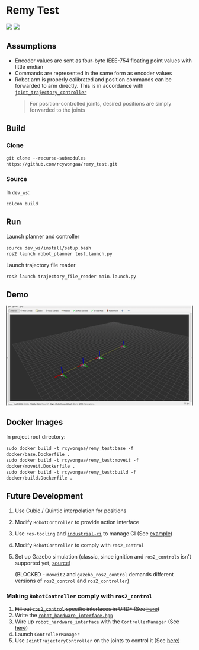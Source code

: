 # Remy Test

![](https://github.com/rcywongaa/remy_test/workflows/full_build/badge.svg)
![](https://github.com/rcywongaa/remy_test/workflows/incremental_build/badge.svg)

## Assumptions
- Encoder values are sent as four-byte IEEE-754 floating point values with little endian
- Commands are represented in the same form as encoder values
- Robot arm is properly calibrated and position commands can be forwarded to arm directly.
  This is in accordance with [`joint_trajectory_controller`](http://wiki.ros.org/joint_trajectory_controller?distro=noetic#Minimal_description.2C_position_interface)
  > For position-controlled joints, desired positions are simply forwarded to the joints

## Build
### Clone
```
git clone --recurse-submodules https://github.com/rcywongaa/remy_test.git
```
### Source
In `dev_ws`:
```
colcon build
```

## Run
Launch planner and controller
```
source dev_ws/install/setup.bash
ros2 launch robot_planner test.launch.py
```
Launch trajectory file reader
```
ros2 launch trajectory_file_reader main.launch.py
```

## Demo
![](./resources/demo.gif)

## Docker Images
In project root directory:
```
sudo docker build -t rcywongaa/remy_test:base -f docker/base.Dockerfile .
sudo docker build -t rcywongaa/remy_test:moveit -f docker/moveit.Dockerfile .
sudo docker build -t rcywongaa/remy_test:build -f docker/build.Dockerfile .
```

## Future Development
1. Use Cubic / Quintic interpolation for positions
1. Modify `RobotController` to provide action interface
1. Use `ros-tooling` and [`industrial-ci`](https://github.com/ros-industrial/industrial_ci/blob/master/doc/index.rst#workspace-management) to manage CI (See [example](https://github.com/ros-controls/ros2_control_demos/blob/master/.github/workflows/ci.yml))
1. Modify `RobotController` to comply with `ros2_control`

1. Set up Gazebo simulation (classic, since ignition and `ros2_controls` isn't supported yet, [source](https://discourse.ros.org/t/announcing-ros2-control-for-foxy/18274/6))

   (BLOCKED - `moveit2` and `gazebo_ros2_control` demands different versions of `ros2_control` and `ros2_controller`)


### Making `RobotController` comply with `ros2_control`
1. ~~Fill out `ros2_control` specific interfaces in URDF (See [here](https://github.com/ros-controls/roadmap/blob/master/design_drafts/components_architecture_and_urdf_examples.md))~~
1. Write the [`robot_hardware_interface.hpp`](https://github.com/ros-controls/ros2_control/blob/dashing/hardware_interface/include/hardware_interface/robot_hardware_interface.hpp)
1. Wire up `robot_hardware_interface` with the `ControllerManager` (See [here](https://github.com/ros-controls/ros2_control#writing-a-demo-for-your-own-robot))
1. Launch `ControllerManager`
1. Use `JointTrajectoryController` on the joints to control it (See [here](https://github.com/ros-controls/ros2_control_demos))

